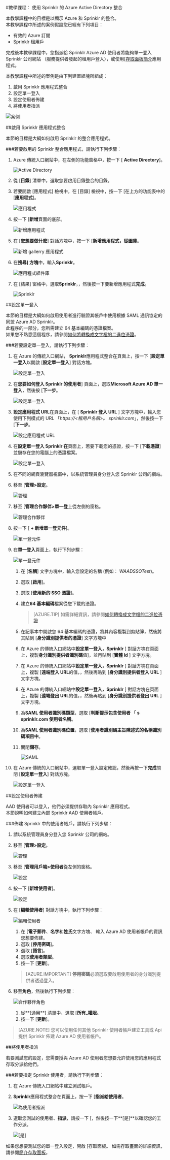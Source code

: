<properties 
    pageTitle="教學課程︰ Azure Active Directory 整合 Sprinklr |Microsoft Azure" 
    description="瞭解如何使用 Sprinklr 與 Azure Active Directory 啟用單一登入、 自動化佈建和更多 ！" 
    services="active-directory" 
    authors="jeevansd"  
    documentationCenter="na" 
    manager="femila"/>
<tags 
    ms.service="active-directory" 
    ms.devlang="na" 
    ms.topic="article" 
    ms.tgt_pltfrm="na" 
    ms.workload="identity" 
    ms.date="09/19/2016" 
    ms.author="jeedes" />

#<a name="tutorial-azure-active-directory-integration-with-sprinklr"></a>教學課程︰ 使用 Sprinklr 的 Azure Active Directory 整合
  
本教學課程中的目標是以顯示 Azure 和 Sprinklr 的整合。  
本教學課程中所述的案例假設您已經有下列項目︰

-   有效的 Azure 訂閱
-   Sprinklr 租用戶
  
完成後本教學課程中，您指派給 Sprinklr Azure AD 使用者將能夠單一登入 Sprinklr 公司網站 （服務提供者發起的租用戶登入），或使用[[存取面板簡介](active-directory-saas-access-panel-introduction.md)應用程式。
  
本教學課程中所述的案例是由下列建置組塊所組成︰

1.  啟用 Sprinklr 應用程式整合
2.  設定單一登入
3.  設定使用者佈建
4.  將使用者指派

![案例](./media/active-directory-saas-sprinklr-tutorial/IC782900.png "案例")

##<a name="enabling-the-application-integration-for-sprinklr"></a>啟用 Sprinklr 應用程式整合
  
本節的目標是大綱如何啟用 Sprinklr 的整合應用程式。

###<a name="to-enable-the-application-integration-for-sprinklr-perform-the-following-steps"></a>若要啟用的 Sprinklr 整合應用程式，請執行下列步驟︰

1.  Azure 傳統入口網站中，在左側的功能窗格中，按一下 [ **Active Directory**]。

    ![Active Directory](./media/active-directory-saas-sprinklr-tutorial/IC700993.png "Active Directory")

2.  從 [**目錄**] 清單中，選取您要啟用目錄整合的目錄。

3.  若要開啟 [應用程式] 檢視中，在 [目錄] 檢視中，按一下 [在上方的功能表中的 [**應用程式**]。

    ![應用程式](./media/active-directory-saas-sprinklr-tutorial/IC700994.png "應用程式")

4.  按一下 [**新增**頁面的底部。

    ![新增應用程式](./media/active-directory-saas-sprinklr-tutorial/IC749321.png "新增應用程式")

5.  在 [**您想要做什麼**] 對話方塊中，按一下 [**新增應用程式，從圖庫**。

    ![新增 gallerry 應用程式](./media/active-directory-saas-sprinklr-tutorial/IC749322.png "新增 gallerry 應用程式")

6.  在**搜尋] 方塊**中，輸入**Sprinklr**。

    ![應用程式組件庫](./media/active-directory-saas-sprinklr-tutorial/IC782901.png "應用程式組件庫")

7.  在 [結果] 窗格中，選取**Sprinklr**，，然後按一下要新增應用程式**完成**。

    ![Sprinklr](./media/active-directory-saas-sprinklr-tutorial/IC782902.png "Sprinklr")

##<a name="configuring-single-sign-on"></a>設定單一登入
  
本節的目標是大綱如何啟用使用者進行驗證其帳戶中使用根據 SAML 通訊協定的同盟 Azure AD Sprinklr。  
此程序的一部分，您所需建立 64 基本編碼的憑證檔案。  
如果您不熟悉這個程序，請參閱[如何將轉換成文字檔的二進位憑證](http://youtu.be/PlgrzUZ-Y1o)。

###<a name="to-configure-single-sign-on-perform-the-following-steps"></a>若要設定單一登入，請執行下列步驟︰

1.  在 Azure 的傳統入口網站， **Sprinklr**應用程式整合在頁面上，按一下 [**設定單一登入**以開啟 [**設定單一登入**] 對話方塊。

    ![設定單一登入](./media/active-directory-saas-sprinklr-tutorial/IC782903.png "設定單一登入")

2.  在**您要如何登入 Sprinklr 的使用者**] 頁面上，選取**Microsoft Azure AD 單一登入**，然後按 [**下一步**。

    ![設定單一登入](./media/active-directory-saas-sprinklr-tutorial/IC782904.png "設定單一登入")

3.  **設定應用程式 URL**在頁面上，在 [ **Sprinklr 登入 URL** ] 文字方塊中，輸入您使用下列模式的 URL 「*https://\<租用戶名稱\>。 sprinklr.com*」，然後按一下 [**下一步**。

    ![設定應用程式 URL](./media/active-directory-saas-sprinklr-tutorial/IC782905.png "設定應用程式 URL")

4.  在**設定單一登入 Sprinklr 在**頁面上，若要下載您的憑證，按一下 [**下載憑證**] 並儲存在您的電腦上的憑證檔案。

    ![設定單一登入](./media/active-directory-saas-sprinklr-tutorial/IC782906.png "設定單一登入")

5.  在不同的網頁瀏覽器視窗中，以系統管理員身分登入您 Sprinklr 公司的網站。

6.  移至 [**管理\>設定**。

    ![管理](./media/active-directory-saas-sprinklr-tutorial/IC782907.png "管理")

7.  移至 [**管理合作夥伴\>單一登**上從左側的窗格。

    ![管理合作夥伴](./media/active-directory-saas-sprinklr-tutorial/IC782908.png "管理合作夥伴")

8.  按一下 [ **+ 新增單一登元件**]。

    ![單一登元件](./media/active-directory-saas-sprinklr-tutorial/IC782909.png "單一登元件")

9.  在**單一登入**頁面上，執行下列步驟︰

    ![單一登元件](./media/active-directory-saas-sprinklr-tutorial/IC782910.png "單一登元件")

    1.  在 [**名稱**] 文字方塊中，輸入您設定的名稱 (例如︰ *WAADSSOTest*)。
    2.  選取 [**啟用**]。
    3.  選取 [**使用新的 SSO 憑證**]。
    4.  建立**64 基本編碼**檔案從您下載的憑證。  

        >[AZURE.TIP] 如需詳細資訊，請參閱[如何轉換成文字檔的二進位憑證](http://youtu.be/PlgrzUZ-Y1o)

    5.  在記事本中開啟您 64 基本編碼的憑證，將其內容複製到剪貼簿，然後將其貼到 [**身分識別提供者的憑證**] 文字方塊中
    6.  在 Azure 的傳統入口網站中**設定單一登入，Sprinklr** ] 對話方塊在頁面上，複製**身分識別提供者識別碼**值]，並再貼到 [**實體 Id** ] 文字方塊。
    7.  在 Azure 的傳統入口網站中**設定單一登入，Sprinklr** ] 對話方塊在頁面上，複製 [**遠端登入 URL**的值，，然後再貼到 [**身分識別提供者登入 URL** ] 文字方塊。
    8.  在 Azure 的傳統入口網站中**設定單一登入，Sprinklr** ] 對話方塊在頁面上，複製 [**遠端登出 URL**的值，，然後再貼到 [**身分識別提供者登出 URL** ] 文字方塊。
    9.  為**SAML 使用者識別碼類型**，選取 [**判斷提示包含使用者 「 s sprinklr.com 使用者名稱**。
    10. 為**SAML 使用者識別碼位置**，選取 [**使用者識別碼主旨陳述式的名稱識別碼項目中**。
    11. 關閉**儲存**。

        ![SAML](./media/active-directory-saas-sprinklr-tutorial/IC782911.png "SAML")

10. 在 Azure 傳統的入口網站中，選取單一登入設定確認，然後再按一下**完成**關閉 [**設定單一登入**] 對話方塊。

    ![設定單一登入](./media/active-directory-saas-sprinklr-tutorial/IC782912.png "設定單一登入")

##<a name="configuring-user-provisioning"></a>設定使用者佈建
  
AAD 使用者可以登入，他們必須提供存取內 Sprinklr 應用程式。  
本節說明如何建立內部 Sprinklr AAD 使用者帳戶。

###<a name="to-provision-a-user-account-in-sprinklr-perform-the-following-steps"></a>佈建 Sprinklr 中的使用者帳戶，請執行下列步驟︰

1.  請以系統管理員身分登入您 Sprinklr 公司的網站。

2.  移至 [**管理\>設定**。

    ![管理](./media/active-directory-saas-sprinklr-tutorial/IC782907.png "管理")

3.  移至 [**管理用戶端\>使用者**從左側的窗格。

    ![設定](./media/active-directory-saas-sprinklr-tutorial/IC782914.png "設定")

4.  按一下 [**新增使用者**]。

    ![設定](./media/active-directory-saas-sprinklr-tutorial/IC782915.png "設定")

5.  在 [**編輯使用者**] 對話方塊中，執行下列步驟︰

    ![編輯使用者](./media/active-directory-saas-sprinklr-tutorial/IC782916.png "編輯使用者")

    1.  在 [**電子郵件**、**名字**和**姓氏**文字方塊、 輸入 Azure AD 使用者帳戶的資訊您想要佈建。
    2.  選取 [**停用密碼**]。
    3.  選取 [**語言**]。
    4.  選取**使用者類型**。
    5.  按一下 [**更新**]。

    >[AZURE.IMPORTANT] **停用密碼**必須選取要啟用使用者的身分識別提供者透過登入。

6.  移至**角色**，然後執行下列步驟︰

    ![合作夥伴角色](./media/active-directory-saas-sprinklr-tutorial/IC782917.png "合作夥伴角色")

    1.  從**[通用**] 清單中，選取 [**所有\_權限**。
    2.  按一下 [**更新**]。

>[AZURE.NOTE] 您可以使用任何其他 Sprinklr 使用者帳戶建立工具或 Api 提供 Sprinklr 佈建 Azure AD 使用者帳戶。

##<a name="assigning-users"></a>將使用者指派
  
若要測試您的設定，您需要授與 Azure AD 使用者您想要允許使用您的應用程式存取分派給他們。

###<a name="to-assign-users-to-sprinklr-perform-the-following-steps"></a>若要指定 Sprinklr 使用者，請執行下列步驟︰

1.  在 Azure 傳統入口網站中建立測試帳戶。

2.  **Sprinklr**應用程式整合在頁面上，按一下 [**指派給使用者**。

    ![為使用者指派](./media/active-directory-saas-sprinklr-tutorial/IC782918.png "為使用者指派")

3.  選取您測試的使用者、**指派**，請按一下 [，然後按一下**[是]**以確認您的工作分派。

    ![[是]](./media/active-directory-saas-sprinklr-tutorial/IC767830.png "[是]")
  
如果您想要測試您的單一登入設定，開啟 [存取面板。 如需存取畫面的詳細資訊，請參閱[簡介存取面板](active-directory-saas-access-panel-introduction.md)。